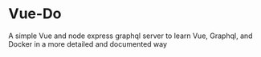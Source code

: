 # Vue-Do

A simple Vue and node express graphql server to learn Vue, Graphql, and Docker in a more detailed and documented way

